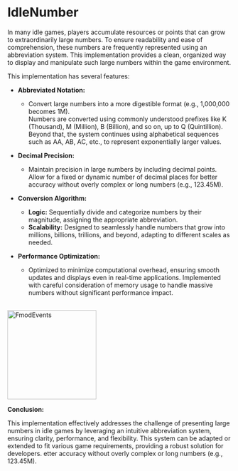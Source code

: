 # IdleNumber

In many idle games, players accumulate resources or points that can grow to extraordinarily large numbers.
To ensure readability and ease of comprehension, these numbers are frequently represented using an
abbreviation system. This implementation provides a clean, organized way to display and manipulate such
large numbers within the game environment.

This implementation has several features:

- **Abbreviated Notation:**
    - Convert large numbers into a more digestible format (e.g., 1,000,000 becomes 1M).
  <br>Numbers are converted using commonly understood prefixes like K (Thousand), M (Million), B (Billion), and so on, up to Q (Quintillion). 
  <br>Beyond that, the system continues using alphabetical sequences such as AA, AB, AC, etc., to represent exponentially larger values.

- **Decimal Precision:**
    - Maintain precision in large numbers by including decimal points. Allow for a fixed or dynamic number of decimal places for better accuracy without overly complex or long numbers (e.g., 123.45M).

- **Conversion Algorithm:**
    - **Logic:** Sequentially divide and categorize numbers by their magnitude, assigning the appropriate abbreviation.
    - **Scalability:** Designed to seamlessly handle numbers that grow into millions, billions, trillions, and beyond, adapting to different scales as needed.

- **Performance Optimization:**
    - Optimized to minimize computational overhead, ensuring smooth updates and displays even in real-time applications. Implemented with careful consideration of memory usage to handle massive numbers without significant performance impact.

<br><img src="https://i.postimg.cc/y8h6tZy6/Recording2024-11-18212406-ezgif-com-optimize.gif" alt="FmodEvents" width="200">

**Conclusion:**

This implementation effectively addresses the challenge of presenting large numbers in idle games by leveraging an intuitive abbreviation system, ensuring clarity, performance, and flexibility. This system can be adapted or extended to fit various game requirements, providing a robust solution for developers.
etter accuracy without overly complex or long numbers (e.g., 123.45M).